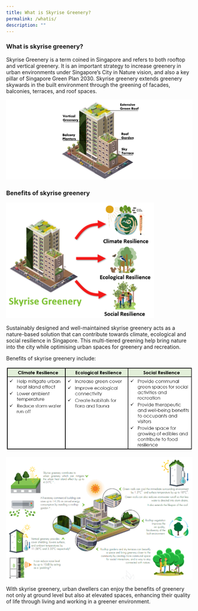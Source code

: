 ```yaml
---
title: What is Skyrise Greenery?
permalink: /whatis/
description: ""
---
```

### What is skyrise greenery?
Skyrise Greenery is a term coined in Singapore and refers to both rooftop and
vertical greenery. It is an important strategy to increase greenery in urban environments under Singapore’s City in Nature vision, and also a key pillar of Singapore Green Plan 2030. Skyrise greenery extends greenery skywards in the built environment through the greening of facades, balconies, terraces, and roof spaces.

![](/images/Graphics/skyrise%20greenery%20-%20whatis300.png)
### Benefits of skyrise greenery

<img style="width:400px" src="/images/Graphics/sgclimateecologicalsocialresilience.png">

Sustainably designed and well-maintained skyrise greenery acts as a nature-based solution that can contribute towards climate, ecological and social resilience in Singapore. This multi-tiered greening help bring nature into the city while optimising urban spaces for greenery and recreation. 

Benefits of skyrise greenery include:

<img style="width:800px" src="/images/Graphics/sgbenefits.PNG">

![](/images/Graphics/climateecologicalsocialresilience.png)

With skyrise greenery, urban dwellers can enjoy the benefits of greenery not only at ground level but also at elevated spaces, enhancing their quality of life through living and working in a greener environment. 